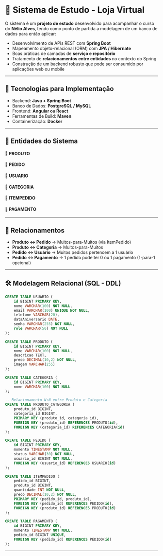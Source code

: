 # 🎯 Sistema de Estudo - Loja Virtual  
O sistema é um **projeto de estudo** desenvolvido para acompanhar o curso do **Nélio Alves**, tendo como ponto de partida a modelagem de um banco de dados para então aplicar:

- Desenvolvimento de APIs REST com **Spring Boot**
- Mapeamento objeto-relacional (ORM) com **JPA / Hibernate**
- Boas práticas de camadas de **serviço e repositório**
- Tratamento de **relacionamentos entre entidades** no contexto do Spring
- Construção de um backend robusto que pode ser consumido por aplicações web ou mobile

---

## 🚀 Tecnologias para Implementação

- Backend: **Java + Spring Boot**
- Banco de Dados: **PostgreSQL / MySQL**
- Frontend: **Angular ou React**
- Ferramentas de Build: **Maven**
- Containerização: **Docker**

---

## 📑 Entidades do Sistema  

#### 🔹 PRODUTO  
#### 🔹 PEDIDO  
#### 🔹 USUARIO  
#### 🔹 CATEGORIA
#### 🔹 ITEMPEDIDO
#### 🔹 PAGAMENTO  

---

## 🔗 Relacionamentos  

- **Produto ↔ Pedido** → Muitos-para-Muitos (via ItemPedido)  
- **Produto ↔ Categoria** → Muitos-para-Muitos  
- **Pedido ↔ Usuário** → Muitos pedidos pertencem a 1 usuário  
- **Pedido ↔ Pagamento** → 1 pedido pode ter 0 ou 1 pagamento (1-para-1 opcional)  

---

## 🛠️ Modelagem Relacional (SQL - DDL)

```sql
CREATE TABLE USUARIO (
    id BIGINT PRIMARY KEY,
    nome VARCHAR(100) NOT NULL,
    email VARCHAR(100) UNIQUE NOT NULL,
    telefone VARCHAR(20),
    dataAniversario DATE,
    senha VARCHAR(255) NOT NULL,
    role VARCHAR(50) NOT NULL
);

CREATE TABLE PRODUTO (
    id BIGINT PRIMARY KEY,
    nome VARCHAR(100) NOT NULL,
    descricao TEXT,
    preco DECIMAL(10,2) NOT NULL,
    imagem VARCHAR(255)
);

CREATE TABLE CATEGORIA (
    id BIGINT PRIMARY KEY,
    nome VARCHAR(100) NOT NULL
);

-- Relacionamento N:N entre Produto e Categoria
CREATE TABLE PRODUTO_CATEGORIA (
    produto_id BIGINT,
    categoria_id BIGINT,
    PRIMARY KEY (produto_id, categoria_id),
    FOREIGN KEY (produto_id) REFERENCES PRODUTO(id),
    FOREIGN KEY (categoria_id) REFERENCES CATEGORIA(id)
);

CREATE TABLE PEDIDO (
    id BIGINT PRIMARY KEY,
    momento TIMESTAMP NOT NULL,
    status VARCHAR(30) NOT NULL,
    usuario_id BIGINT NOT NULL,
    FOREIGN KEY (usuario_id) REFERENCES USUARIO(id)
);

CREATE TABLE ITEMPEDIDO (
    pedido_id BIGINT,
    produto_id BIGINT,
    quantidade INT NOT NULL,
    preco DECIMAL(10,2) NOT NULL,
    PRIMARY KEY (pedido_id, produto_id),
    FOREIGN KEY (pedido_id) REFERENCES PEDIDO(id),
    FOREIGN KEY (produto_id) REFERENCES PRODUTO(id)
);

CREATE TABLE PAGAMENTO (
    id BIGINT PRIMARY KEY,
    momento TIMESTAMP NOT NULL,
    pedido_id BIGINT UNIQUE,
    FOREIGN KEY (pedido_id) REFERENCES PEDIDO(id)
);
```

---


